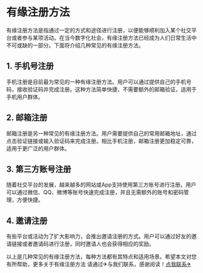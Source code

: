 # 有缘注册方法

有缘注册方法是指通过一定的方式和途径进行注册，以便能够顺利加入某个社交平台或者参与某项活动。在当今数字化社会，有缘注册方法已经成为人们日常生活中不可或缺的一部分。下面将介绍几种常见的有缘注册方法。

## 1. 手机号注册

手机注册是目前最为常见的一种有缘注册方法。用户可以通过提供自己的手机号码，接收验证码并完成注册。这种方法简单快捷，不需要额外的邮箱验证，适用于手机用户群体。

## 2. 邮箱注册

邮箱注册是另一种常见的有缘注册方法。用户需要提供自己的常用邮箱地址，通过点击验证链接或输入验证码来完成注册。相比手机注册，邮箱注册更加稳定可靠，适用于更广泛的用户群体。

## 3. 第三方账号注册

随着社交平台的发展，越来越多的网站或App支持使用第三方账号进行注册。用户可以通过微信、QQ、微博等账号快速完成注册，并且无需额外的账号和密码管理，方便快捷。

## 4. 邀请注册

有些平台或活动为了扩大影响力，会推出邀请注册的方式。用户可以通过好友的邀请链接或者邀请码进行注册，同时邀请人也会获得相应的奖励。

以上是几种常见的有缘注册方法，每种方法都有其特点和适用场景。希望本文对您有所帮助，更多关于有缘注册方法 请通过✈与我们联系，感谢阅读！[点我联系✈](https://m.k02.cc)